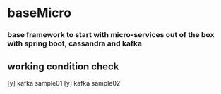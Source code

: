 # baseMicro

### base framework to start with micro-services out of the box with spring boot, cassandra and kafka


## working condition check
[y] kafka sample01
[y] kafka sample02
